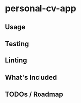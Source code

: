 # personal-cv-app



## Usage



## Testing 



## Linting 



## What's Included



## TODOs / Roadmap

